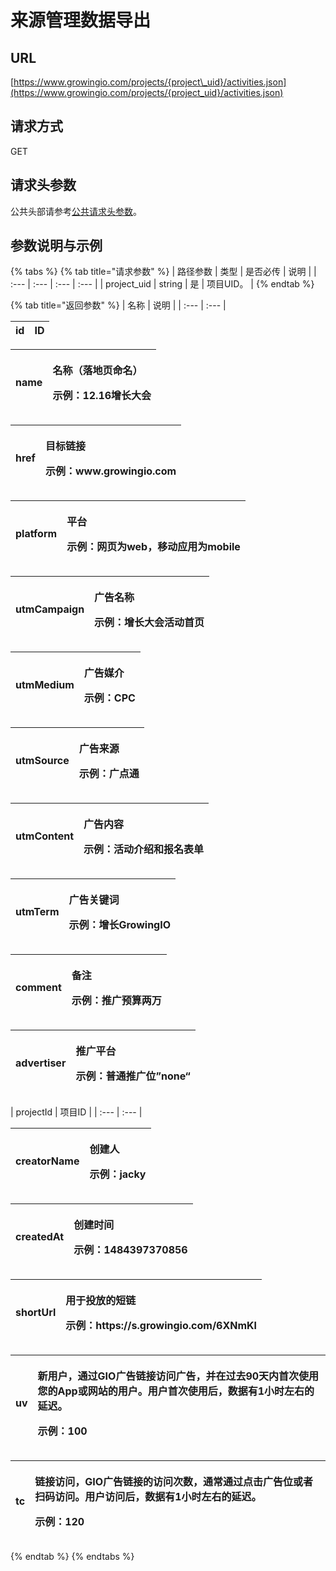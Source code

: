 # 来源管理数据导出

## URL

[https://www.growingio.com/projects/{project\_uid}/activities.json](https://www.growingio.com/projects/{project_uid}/activities.json)

## 请求方式

GET

## 请求头参数

公共头部请参考[公共请求头参数](../../authenticate.md)。

## 参数说明与示例

{% tabs %}
{% tab title="请求参数" %}
| 路径参数 | 类型 | 是否必传 | 说明 |
| :--- | :--- | :--- | :--- |
| project\_uid | string | 是 | 项目UID。 |
{% endtab %}

{% tab title="返回参数" %}
| 名称 | 说明 |
| :--- | :--- |


| id | ID |
| :--- | :--- |


<table>
  <thead>
    <tr>
      <th style="text-align:left">name</th>
      <th style="text-align:left">
        <p>&#x540D;&#x79F0;&#xFF08;&#x843D;&#x5730;&#x9875;&#x547D;&#x540D;&#xFF09;</p>
        <p>&#x793A;&#x4F8B;&#xFF1A;12.16&#x589E;&#x957F;&#x5927;&#x4F1A;</p>
      </th>
    </tr>
  </thead>
  <tbody></tbody>
</table><table>
  <thead>
    <tr>
      <th style="text-align:left">href</th>
      <th style="text-align:left">
        <p>&#x76EE;&#x6807;&#x94FE;&#x63A5;</p>
        <p>&#x793A;&#x4F8B;&#xFF1A;www.growingio.com</p>
      </th>
    </tr>
  </thead>
  <tbody></tbody>
</table><table>
  <thead>
    <tr>
      <th style="text-align:left">platform</th>
      <th style="text-align:left">
        <p>&#x5E73;&#x53F0;</p>
        <p>&#x793A;&#x4F8B;&#xFF1A;&#x7F51;&#x9875;&#x4E3A;web&#xFF0C;&#x79FB;&#x52A8;&#x5E94;&#x7528;&#x4E3A;mobile</p>
      </th>
    </tr>
  </thead>
  <tbody></tbody>
</table><table>
  <thead>
    <tr>
      <th style="text-align:left">utmCampaign</th>
      <th style="text-align:left">
        <p>&#x5E7F;&#x544A;&#x540D;&#x79F0;</p>
        <p>&#x793A;&#x4F8B;&#xFF1A;&#x589E;&#x957F;&#x5927;&#x4F1A;&#x6D3B;&#x52A8;&#x9996;&#x9875;</p>
      </th>
    </tr>
  </thead>
  <tbody></tbody>
</table><table>
  <thead>
    <tr>
      <th style="text-align:left">utmMedium</th>
      <th style="text-align:left">
        <p>&#x5E7F;&#x544A;&#x5A92;&#x4ECB;</p>
        <p>&#x793A;&#x4F8B;&#xFF1A;CPC</p>
      </th>
    </tr>
  </thead>
  <tbody></tbody>
</table><table>
  <thead>
    <tr>
      <th style="text-align:left">utmSource</th>
      <th style="text-align:left">
        <p>&#x5E7F;&#x544A;&#x6765;&#x6E90;</p>
        <p>&#x793A;&#x4F8B;&#xFF1A;&#x5E7F;&#x70B9;&#x901A;</p>
      </th>
    </tr>
  </thead>
  <tbody></tbody>
</table><table>
  <thead>
    <tr>
      <th style="text-align:left">utmContent</th>
      <th style="text-align:left">
        <p>&#x5E7F;&#x544A;&#x5185;&#x5BB9;</p>
        <p>&#x793A;&#x4F8B;&#xFF1A;&#x6D3B;&#x52A8;&#x4ECB;&#x7ECD;&#x548C;&#x62A5;&#x540D;&#x8868;&#x5355;</p>
      </th>
    </tr>
  </thead>
  <tbody></tbody>
</table><table>
  <thead>
    <tr>
      <th style="text-align:left">utmTerm</th>
      <th style="text-align:left">
        <p>&#x5E7F;&#x544A;&#x5173;&#x952E;&#x8BCD;</p>
        <p>&#x793A;&#x4F8B;&#xFF1A;&#x589E;&#x957F;GrowingIO</p>
      </th>
    </tr>
  </thead>
  <tbody></tbody>
</table><table>
  <thead>
    <tr>
      <th style="text-align:left">comment</th>
      <th style="text-align:left">
        <p>&#x5907;&#x6CE8;</p>
        <p>&#x793A;&#x4F8B;&#xFF1A;&#x63A8;&#x5E7F;&#x9884;&#x7B97;&#x4E24;&#x4E07;</p>
      </th>
    </tr>
  </thead>
  <tbody></tbody>
</table><table>
  <thead>
    <tr>
      <th style="text-align:left">advertiser</th>
      <th style="text-align:left">
        <p>&#x63A8;&#x5E7F;&#x5E73;&#x53F0;</p>
        <p>&#x793A;&#x4F8B;&#xFF1A;&#x666E;&#x901A;&#x63A8;&#x5E7F;&#x4F4D;&#x201D;none&#x201C;</p>
      </th>
    </tr>
  </thead>
  <tbody></tbody>
</table>| projectId | 项目ID |
| :--- | :--- |


<table>
  <thead>
    <tr>
      <th style="text-align:left">creatorName</th>
      <th style="text-align:left">
        <p>&#x521B;&#x5EFA;&#x4EBA;</p>
        <p>&#x793A;&#x4F8B;&#xFF1A;jacky</p>
      </th>
    </tr>
  </thead>
  <tbody></tbody>
</table><table>
  <thead>
    <tr>
      <th style="text-align:left">createdAt</th>
      <th style="text-align:left">
        <p>&#x521B;&#x5EFA;&#x65F6;&#x95F4;</p>
        <p>&#x793A;&#x4F8B;&#xFF1A;1484397370856</p>
      </th>
    </tr>
  </thead>
  <tbody></tbody>
</table><table>
  <thead>
    <tr>
      <th style="text-align:left">shortUrl</th>
      <th style="text-align:left">
        <p>&#x7528;&#x4E8E;&#x6295;&#x653E;&#x7684;&#x77ED;&#x94FE;</p>
        <p>&#x793A;&#x4F8B;&#xFF1A;https://s.growingio.com/6XNmKl</p>
      </th>
    </tr>
  </thead>
  <tbody></tbody>
</table><table>
  <thead>
    <tr>
      <th style="text-align:left">uv</th>
      <th style="text-align:left">
        <p>&#x65B0;&#x7528;&#x6237;&#xFF0C;&#x901A;&#x8FC7;GIO&#x5E7F;&#x544A;&#x94FE;&#x63A5;&#x8BBF;&#x95EE;&#x5E7F;&#x544A;&#xFF0C;&#x5E76;&#x5728;&#x8FC7;&#x53BB;90&#x5929;&#x5185;&#x9996;&#x6B21;&#x4F7F;&#x7528;&#x60A8;&#x7684;App&#x6216;&#x7F51;&#x7AD9;&#x7684;&#x7528;&#x6237;&#x3002;&#x7528;&#x6237;&#x9996;&#x6B21;&#x4F7F;&#x7528;&#x540E;&#xFF0C;&#x6570;&#x636E;&#x6709;1&#x5C0F;&#x65F6;&#x5DE6;&#x53F3;&#x7684;&#x5EF6;&#x8FDF;&#x3002;</p>
        <p>&#x793A;&#x4F8B;&#xFF1A;100</p>
      </th>
    </tr>
  </thead>
  <tbody></tbody>
</table><table>
  <thead>
    <tr>
      <th style="text-align:left">tc</th>
      <th style="text-align:left">
        <p>&#x94FE;&#x63A5;&#x8BBF;&#x95EE;&#xFF0C;GIO&#x5E7F;&#x544A;&#x94FE;&#x63A5;&#x7684;&#x8BBF;&#x95EE;&#x6B21;&#x6570;&#xFF0C;&#x901A;&#x5E38;&#x901A;&#x8FC7;&#x70B9;&#x51FB;&#x5E7F;&#x544A;&#x4F4D;&#x6216;&#x8005;&#x626B;&#x7801;&#x8BBF;&#x95EE;&#x3002;&#x7528;&#x6237;&#x8BBF;&#x95EE;&#x540E;&#xFF0C;&#x6570;&#x636E;&#x6709;1&#x5C0F;&#x65F6;&#x5DE6;&#x53F3;&#x7684;&#x5EF6;&#x8FDF;&#x3002;</p>
        <p>&#x793A;&#x4F8B;&#xFF1A;120</p>
      </th>
    </tr>
  </thead>
  <tbody></tbody>
</table>
{% endtab %}
{% endtabs %}

